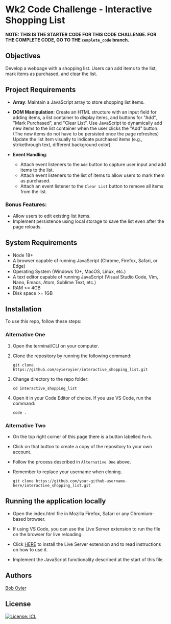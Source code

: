 # Wk2 Code Challenge - Interactive Shopping List

**NOTE: THIS IS THE STARTER CODE FOR THIS CODE CHALLENGE. FOR THE COMPLETE CODE, GO TO THE `complete_code` branch.**

## Objectives

Develop a webpage with a shopping list. Users can add items to the list, mark items as purchased, and clear the list.

## Project Requirements

- **Array**: Maintain a JavaScript array to store shopping list items.

- **DOM Manipulation**:
  Create an HTML structure with an input field for adding items, a list container to display items, and buttons for "Add", "Mark Purchased", and "Clear List".
  Use JavaScript to dynamically add new items to the list container when the user clicks the "Add" button. (The new items do not have to be persisted once the page refreshes)
  Update the list item visually to indicate purchased items (e.g., strikethrough text, different background color).

- **Event Handling**:
  - Attach event listeners to the `Add` button to capture user input and add items to the list.
  - Attach event listeners to the list of items to allow users to mark them as purchased.
  - Attach an event listener to the `Clear List` button to remove all items from the list.

### Bonus Features:

- Allow users to edit existing list items.
- Implement persistence using local storage to save the list even after the page reloads.

## System Requirements

- Node 18+
- A browser capable of running JavaScript (Chrome, Firefox, Safari, or Edge)
- Operating System (Windows 10+, MacOS, Linux, etc.)
- A text editor capable of running JavaScript (Visual Studio Code, Vim, Nano, Emacs, Atom, Sublime Text, etc.)
- RAM >= 4GB
- Disk space >= 1GB

## Installation

To use this repo, follow these steps:

### Alternative One

1.  Open the terminal/CLI on your computer.

2.  Clone the repository by running the following command:

        git clone https://github.com/oyieroyier/interactive_shopping_list.git

3.  Change directory to the repo folder:

        cd interactive_shopping_list

4.  Open it in your Code Editor of choice. If you use VS Code, run the command:

        code .

### Alternative Two

- On the top right corner of this page there is a button labelled `Fork`.

- Click on that button to create a copy of the repository to your own account.

- Follow the process described in `Alternative One` above.

- Remember to replace your username when cloning.

      git clone https://github.com/your-github-username-here/interactive_shopping_list.git

## Running the application locally

- Open the index.html file in Mozilla Firefox, Safari or any Chromium-based browser.

- If using VS Code, you can use the Live Server extension to run the file on the browser for live reloading.

- Click [HERE](https://marketplace.visualstudio.com/items?itemName=ritwickdey.LiveServer) to install the Live Server extension and to read instructions on how to use it.

- Implement the JavaScript functionality described at the start of this file.

## Authors

[Bob Oyier](https://github.com/oyieroyier/)

## License

[![License: ICL](https://img.shields.io/badge/License-ISC-blue.svg)](https://opensource.org/licenses/ISC)
